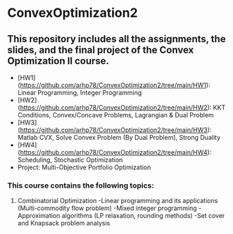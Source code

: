 # ConvexOptimization2
## This repository includes all the assignments, the slides, and the final project of the Convex Optimization II course.


- [HW1] (https://github.com/arhp78/ConvexOptimization2/tree/main/HW1): Linear Programming, Integer Programming
- [HW2] (https://github.com/arhp78/ConvexOptimization2/tree/main/HW2): KKT Conditions, Convex/Concave Problems, Lagrangian & Dual Problem
- [HW3] (https://github.com/arhp78/ConvexOptimization2/tree/main/HW3): Matlab CVX, Solve Convex Problem (By Dual Problem), Strong Duality
- [HW4] (https://github.com/arhp78/ConvexOptimization2/tree/main/HW4): Scheduling, Stochastic Optimization
- Project: Multi-Objective Portfolio Optimization

### This course contains the following topics:
1. Combinatorial Optimization
  -Linear programming and its applications (Multi-commodity flow problem)
  -Mixed integer programming
  -Approximation algorithms (LP relaxation, rounding methods)
  -Set cover and Knapsack problem analysis
